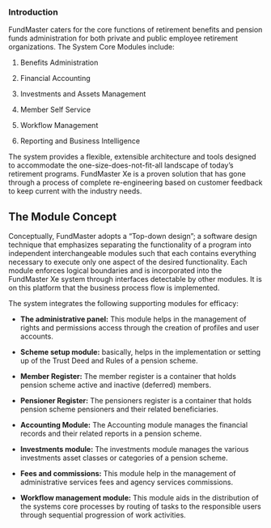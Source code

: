 ### Introduction

FundMaster caters for the core functions of retirement benefits and
pension funds administration for both private and public employee retirement
organizations. The System Core Modules include:

1.  Benefits Administration

2.  Financial Accounting

3.  Investments and Assets Management

4.  Member Self Service

5.  Workflow Management

6.  Reporting and Business Intelligence

The system provides a flexible, extensible architecture and tools designed to
accommodate the one-size-does-not-fit-all landscape of today’s retirement
programs. FundMaster Xe is a proven solution that has gone through a process of
complete re-engineering based on customer feedback to keep current with the
industry needs.

## The Module Concept

Conceptually, FundMaster adopts a “Top-down design”; a software design
technique that emphasizes separating the functionality of a program into
independent interchangeable modules such that each contains everything necessary
to execute only one aspect of the desired functionality. Each module enforces
logical boundaries and is incorporated into the FundMaster Xe system through
interfaces detectable by other modules. It is on this platform that the business
process flow is implemented.

The system integrates the following supporting modules for efficacy:

-   **The administrative panel:** This module helps in the management of rights
    and permissions access through the creation of profiles and user accounts.

-   **Scheme setup module:** basically, helps in the implementation or setting
    up of the Trust Deed and Rules of a pension scheme.

-   **Member Register:** The member register is a container that holds pension
    scheme active and inactive (deferred) members.

-   **Pensioner Register:** The pensioners register is a container that holds
    pension scheme pensioners and their related beneficiaries.

-   **Accounting Module:** The Accounting module manages the financial records
    and their related reports in a pension scheme.

-   **Investments module:** The investments module manages the various
    investments asset classes or categories of a pension scheme.

-   **Fees and commissions:** This module help in the management of
    administrative services fees and agency services commissions.

-   **Workflow management module:** This module aids in the distribution of the
    systems core processes by routing of tasks to the responsible users through
    sequential progression of work activities.
